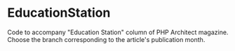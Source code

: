 # EducationStation
Code to accompany "Education Station" column of PHP Architect magazine. Choose the branch corresponding to the article's publication month.

